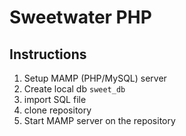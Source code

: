 # Sweetwater PHP

## Instructions

1. Setup MAMP (PHP/MySQL) server
2. Create local db `sweet_db`
3. import SQL file
4. clone repository
5. Start MAMP server on the repository

